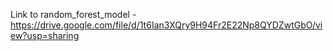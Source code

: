 Link to random_forest_model - https://drive.google.com/file/d/1t6Ian3XQry9H94Fr2E22Np8QYDZwtGbO/view?usp=sharing
